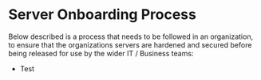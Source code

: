 # Server Onboarding Process

<p> Below described is a process that needs to be followed in an organization, to ensure that the organizations servers are hardened and secured before being released for use by the wider IT / Business teams:
<ul>
  <li> Test</li>
</ul>
